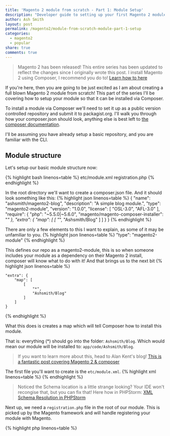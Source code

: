 ```yaml
---
title: 'Magento 2 module from scratch - Part 1: Module Setup'
description: "Developer guide to setting up your first Magento 2 module"
author: Ash Smith
layout: post
permalink: /magento2/module-from-scratch-module-part-1-setup
categories:
  - magento2
  - popular
share: true
comments: true
---
```


> Magento 2 has been released! This entire series has been updated to reflect the changes since I originally wrote this post.
> I install Magento 2 using Composer, I recommend you do to! [Learn how to here](http://devdocs.magento.com/guides/v2.0/install-gde/install-quick-ref.html#installation-part-1-getting-started)

If you're here, then you are going to be just excited as I am about creating a full blown
Magento 2 module from scratch! This part of the series I'll be covering how to setup your
module so that it can be installed via Composer.

To install a module via Composer we'll need to set it up as a public version controlled repository and
submit it to packagist.org. I'll walk you through how your composer.json should look, anything else is
best left to [the composer documentation](https://getcomposer.org/).

I'll be assuming you have already setup a basic repository, and you are familiar with the CLI.

## Module structure
Let's setup our basic module structure now:

{% highlight bash linenos=table %}
    etc/module.xml
    registration.php
{% endhighlight %}

In the root directory we'll want to create a composer.json file. And it should look something like this:
{% highlight json linenos=table %}
    {
        "name": "ashsmith/magento2-blog",
        "description": "A simple blog module.",
        "type": "magento2-module",
        "version": "1.0.0",
        "license": [
            "OSL-3.0",
            "AFL-3.0"
        ],
        "require": {
            "php": "~5.5.0|~5.6.0",
            "magento/magento-composer-installer": "*"
        },
        "extra": {
            "map": [
                [
                    "*",
                    "Ashsmith/Blog"
                ]
            ]
        }
    }
{% endhighlight %}

There are only a few elements to this I want to explain, as some of it may be unfamiliar to you.
{% highlight json linenos=table %}
    "type": "magento2-module"
{% endhighlight %}

This defines our repo as a magento2-module, this is so when someone includes your module as a
dependency on their Magento 2 install, composer will know what to do with it! And that brings us to the next bit
{% highlight json linenos=table %}

    "extra": {
        "map": [
            [
                "*",
                "Ashsmith/Blog"
            ]
        ]
    }
{% endhighlight %}

What this does is creates a map which will tell Composer how to install this module.

That is: everything (*) should go into the folder: `Ashsmith/Blog`. Which would mean our module will be installed to: `app/code/Ashsmith/Blog`.

> If you want to learn more about this, head to Alan Kent's blog! [This is a fantastic post covering Magento 2 & composer](http://alankent.me/2014/08/03/creating-a-magento-2-composer-module/)


The first file you'll want to create is the `etc/module.xml`.
{% highlight xml linenos=table %}
    <?xml version="1.0"?>
    <config xmlns:xsi="http://www.w3.org/2001/XMLSchema-instance" xsi:noNamespaceSchemaLocation="urn:magento:framework:Module/etc/module.xsd">
        <module name="Ashsmith_Blog" setup_version="1.0.0" />
    </config>
{% endhighlight %}

> Noticed the Schema location is a little strange looking? Your IDE won't recongise that, but you can fix that! Here how in PHPStorm: [XML Schema Resolution in PHPStorm](http://alankent.me/2015/10/07/xml-schema-resolution-in-php-storm-with-urns-quick-note/)

Next up, we need a `registration.php` file in the root of our module. This is picked up by the Magento framework and will handle registering your module with Magento.

{% highlight php linenos=table %}
<?php
\Magento\Framework\Component\ComponentRegistrar::register(
    \Magento\Framework\Component\ComponentRegistrar::MODULE,
    'Ashsmith_Blog',
    __DIR__
);
{% endhighlight %}

Now, with this done our module has is setup, but it won't work within Magento just yet. We will need to enable it, then upgrade the database too. Like so:

{% highlight bash linenos=table %}
    bin/magento module:status # this will give us the status of each module. It'll show ours as disabled.
    bin/magento module:enable Ashsmith_Blog # this will enable our module
    bin/magento setup:upgrade # upgrade the system, essentially this will make sure any setup scripts have been run and the current module version saved to the setup_module table.
    bin/magento module:status # confirm our module has been enabled!
{% endhighlight %}


If you want to skip over the Composer installation of the module, you can just create the `app/code` directory if it doesn't yet exist, and then copy in your code to the following structure: `app/code/Ashsmith/Blog/`.

## Conclusion

We've now set up our module, along with composer! If you push to a public repo, register it with packagist you will be able to install it really easily!

Next up, I'll cover how to [create your models & resource models in Magento 2](/magento2/module-from-scratch-module-part-2-models/).

You can view the complete module over on GitHub. [Magento 2 Blog Module](https://github.com/ashsmith/magento2-blog-module-tutorial)
